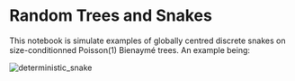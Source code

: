 # Random Trees and Snakes

This notebook is simulate examples of globally centred discrete snakes on size-conditionned Poisson(1) Bienaymé trees. An example being:


![deterministic_snake](https://github.com/rivkamitchell/Random-Trees-and-Snakes/assets/40970336/786368ac-2618-463e-91e2-596f25bf3bcd)
